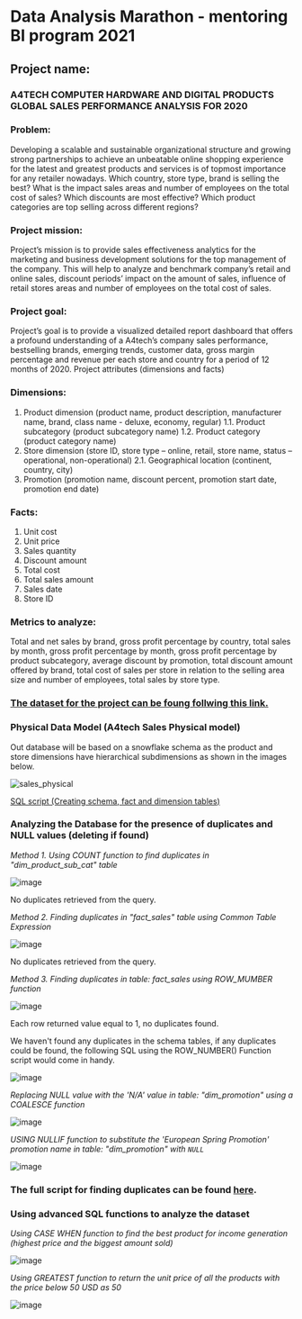 # Data Analysis Marathon - mentoring BI program 2021

## Project name: 
### A4TECH COMPUTER HARDWARE AND DIGITAL PRODUCTS GLOBAL SALES PERFORMANCE ANALYSIS FOR 2020

### Problem:
Developing a scalable and sustainable organizational structure and growing strong partnerships to achieve an unbeatable online shopping experience for the latest and greatest products and services is of topmost importance for any retailer nowadays. Which country, store type, brand is selling the best? What is the impact sales areas and number of employees on the total cost of sales? Which discounts are most effective? Which product categories are top selling across different regions?

### Project mission:
Project’s mission is to provide sales effectiveness analytics for the marketing and business development solutions for the top management of the company. This will help to analyze and benchmark company’s retail and online sales, discount periods’ impact on the amount of sales, influence of retail stores areas and number of employees on the total cost of sales.

### Project goal:

Project’s goal is to provide a visualized detailed report dashboard that offers a profound understanding of a A4tech’s company sales performance, bestselling brands, emerging trends, customer data, gross margin percentage and revenue per each store and country for a period of 12 months of 2020.
Project attributes (dimensions and facts)

### Dimensions: 

1.	Product dimension (product name, product description, manufacturer name, brand, class name - deluxe, economy, regular)
1.1.	Product subcategory (product subcategory name)
1.2.	Product category (product category name)
2.	Store dimension (store ID, store type – online, retail, store name, status – operational, non-operational)
2.1.	Geographical location (continent, country, city)
3.	Promotion (promotion name, discount percent, promotion start date, promotion end date)

### Facts:

1.	Unit cost
2.	Unit price
3.	Sales quantity
4.	Discount amount 
5.	Total cost
6.	Total sales amount
7.	Sales date
8.	Store ID

### Metrics to analyze:

Total and net sales by brand, gross profit percentage by country, total sales by month, gross profit percentage by month, gross profit percentage by product subcategory, average discount by promotion, total discount amount offered by brand, total cost of sales per store in relation to the selling area size and number of employees, total sales by store type.

### <a href="https://github.com/an7user/BIMarathon2021/blob/main/dataset.zip"> The dataset for the project can be foung follwing this link. </a>

### Physical Data Model (A4tech Sales Physical model)

Out database will be based on a snowflake schema as the product and store dimensions have hierarchical subdimensions as shown in the images below.

![sales_physical](https://user-images.githubusercontent.com/90646142/141209407-653c38e6-e6e5-44fb-84c6-ad17e4375e91.png)

<a href="https://github.com/an7user/BIMarathon2021/blob/main/schema_creation.sql">SQL script (Creating schema, fact and
dimension tables)</a>

### Analyzing the Database for the presence of duplicates and NULL values (deleting if found)

 *Method 1. Using   COUNT function to find duplicates in "dim_product_sub_cat" table*
 
 ![image](https://user-images.githubusercontent.com/90646142/141211916-3fdde30a-7264-40d1-8c0a-5ad50a2de505.png)

No duplicates retrieved from the query.

*Method 2. Finding duplicates in "fact_sales" table using Common Table Expression*

![image](https://user-images.githubusercontent.com/90646142/141212675-a4bf10a0-cbbc-42d6-a360-99115ffd5e19.png)

No duplicates retrieved from the query.

*Method 3. Finding duplicates in table: fact_sales using ROW_MUMBER function*
   
 ![image](https://user-images.githubusercontent.com/90646142/141212983-eb76d2eb-7211-44a8-8454-8cb8f07a28a4.png)

Each row returned value equal to 1, no duplicates found.

We haven't found any duplicates in the schema tables, if any duplicates could be found, the following SQL using the ROW_NUMBER() Function script would come in handy.

![image](https://user-images.githubusercontent.com/90646142/141213205-7d41b170-c832-4d75-9ce7-000e0e386bf0.png)

*Replacing NULL value with the 'N/A' value in table: "dim_promotion" using a COALESCE function*

![image](https://user-images.githubusercontent.com/90646142/141214655-75c2e3ad-b3fe-47be-a6be-354b3209b77b.png)

*USING NULLIF function to substitute the 'European Spring Promotion' promotion name in table: "dim_promotion" with `NULL`*

![image](https://user-images.githubusercontent.com/90646142/141214953-a497c590-9a48-465a-ad95-02b11f18facc.png)

### The full script for finding duplicates can be found <a href="https://github.com/an7user/BIMarathon2021/blob/main/duplicates_check.sql">here</a>.

### Using advanced SQL functions to analyze the dataset

*Using CASE WHEN function to find the best product for income generation (highest price and the biggest amount sold)*

![image](https://user-images.githubusercontent.com/90646142/141214120-bbfd8fcf-8195-4d97-9a07-bb82a0d96a3f.png)

*Using GREATEST function to return the unit price of all the products with the price below 50 USD as 50*

![image](https://user-images.githubusercontent.com/90646142/141215335-1eb9486e-7640-4844-989c-f0174ef452fb.png)


